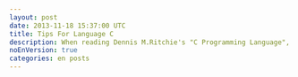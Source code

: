 ```yaml
---
layout: post
date: 2013-11-18 15:37:00 UTC
title: Tips For Language C
description: When reading Dennis M.Ritchie's "C Programming Language", I wrote down some simple tips. Hope that's useful to you guys.
noEnVersion: true
categories: en posts
---
```


